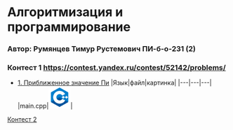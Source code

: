 # Алгоритмизация и программирование  
### Автор: Румянцев Тимур Рустемович ПИ-б-о-231 (2)

### Контест 1 https://contest.yandex.ru/contest/52142/problems/  
  - [1. Приближенное значение Пи](https://contest.yandex.ru/contest/52142/problems/1/)
|Язык|файл|картинка|
|---|---|---|
|main.cpp|[<img src="https://github.com/Teru3301/KFU/blob/main/img/cpp.png" width="50"/>](image.png)|
  

[Контест 2](https://contest.yandex.ru/contest/52676/problems/)


